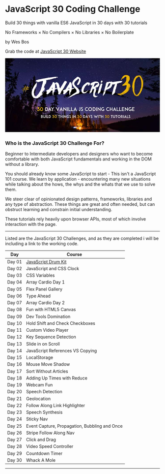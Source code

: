 # JavaScript 30 Coding Challenge  
Build 30 things with vanilla ES6 JavaScript in 30 days with 30 tutorials

No Frameworks × No Compilers × No Libraries × No Boilerplate

by Wes Bos

Grab the code at [JavaScript 30 Website](http://www.javascript30.com)

![JavaScript 30 Logo](https://github.com/DKMitt/javascript30/blob/master/assets/img/js30-logo.jpg)

### Who is the JavaScript 30 Challenge For?

Beginner to Intermediate developers and designers who want to become comfortable with both JavaScript fundamentals and working in the DOM without a library.

You should already know some JavaScript to start - This isn't a JavaScript 101 course. We learn by application - encountering many new situations while talking about the hows, the whys and the whats that we use to solve them.

We steer clear of opinionated design patterns, frameworks, libraries and any type of abstraction. These things are great and often needed, but can obstruct learning and constrain initial understanding.

These tutorials rely heavily upon browser APIs, most of which involve interaction with the page.

---

Listed are the JavaScript 30 Challenges, and as they are completed i will be including a link to the working code.


| Day    | Course |
| ------ | ------ |
| Day 01 | [JavaScript Drum Kit](https://github.com/DKMitt/javascript30/tree/master/Day-01%20-%20JavaScript%20Drum%20Kit "JavaScript Drum Kit") |
| Day 02 | JavaScript and CSS Clock |
| Day 03 | CSS Variables |
| Day 04 | Array Cardio Day 1 |
| Day 05 | Flex Panel Gallery |
| Day 06 | Type Ahead |
| Day 07 | Array Cardio Day 2 |
| Day 08 | Fun with HTML5 Canvas |
| Day 09 | Dev Tools Domination |
| Day 10 | Hold Shift and Check Checkboxes |
| Day 11 | Custom Video Player |
| Day 12 | Key Sequence Detection |
| Day 13 | Slide in on Scroll |
| Day 14 | JavaScript References VS Copying |
| Day 15 | LocalStorage |
| Day 16 | Mouse Move Shadow |
| Day 17 | Sort Without Articles |
| Day 18 | Adding Up Times with Reduce |
| Day 19 | Webcam Fun |
| Day 20 | Speech Detection |
| Day 21 | Geolocation |
| Day 22 | Follow Along Link Highlighter |
| Day 23 | Speech Synthesis |
| Day 24 | Sticky Nav |
| Day 25 | Event Capture, Propagation, Bubbling and Once |
| Day 26 | Stripe Follow Along Nav |
| Day 27 | Click and Drag |
| Day 28 | Video Speed Controller |
| Day 29 | Countdown Timer |
| Day 30 | Whack A Mole |

---

